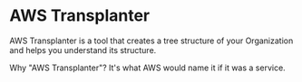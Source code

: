 # AWS Transplanter

AWS Transplanter is a tool that creates a tree structure of your
Organization and helps you understand its structure.

Why "AWS Transplanter"? It's what AWS would name it if it was a service.
